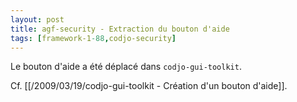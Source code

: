 ```yaml
---
layout: post
title: agf-security - Extraction du bouton d'aide
tags: [framework-1-88,codjo-security]
---
```

Le bouton d'aide a été déplacé dans ```codjo-gui-toolkit```.

Cf. [[/2009/03/19/codjo-gui-toolkit - Création d'un bouton d'aide]].